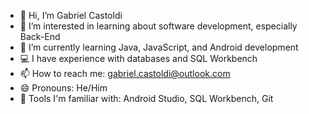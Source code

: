 - 👋 Hi, I’m Gabriel Castoldi
- 👀 I’m interested in learning about software development, especially Back-End
- 🌱 I’m currently learning Java, JavaScript, and Android development
- 💻 I have experience with databases and SQL Workbench
- 📫 How to reach me: gabriel.castoldi@outlook.com
- 😄 Pronouns: He/Him
- 🔧 Tools I'm familiar with: Android Studio, SQL Workbench, Git
